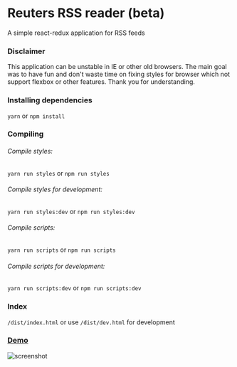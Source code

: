 # Reuters RSS reader (beta)
A simple react-redux application for RSS feeds

### Disclaimer
This application can be unstable in IE or other old browsers. The main goal was to have fun and don't waste time on fixing styles for browser which not support flexbox or other features.
Thank you for understanding.

### Installing dependencies
```yarn``` or ```npm install```

### Compiling
###### Compile styles:
```yarn run styles``` or ```npm run styles```
###### Compile styles for development:
```yarn run styles:dev``` or ```npm run styles:dev```
###### Compile scripts:
```yarn run scripts``` or ```npm run scripts```
###### Compile scripts for development:
```yarn run scripts:dev``` or ```npm run scripts:dev```

### Index
```/dist/index.html``` or use ```/dist/dev.html``` for development

### [Demo](https://goo.gl/aKj8dc)
![screenshot](https://raw.githubusercontent.com/MarinescuEvghenii/rss-reader/master/screenshot.jpg)
